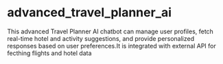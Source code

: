# advanced_travel_planner_ai
This advanced Travel Planner AI chatbot can manage user profiles, fetch real-time hotel and activity suggestions, and provide personalized responses based on user preferences.It is integrated with external API for fecthing flights and hotel data

